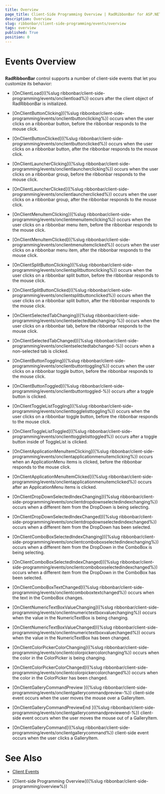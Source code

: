 ```yaml
---
title: Overview
page_title: Client-Side Programming Overview | RadRibbonBar for ASP.NET AJAX Documentation
description: Overview
slug: ribbonbar/client-side-programming/events/overview
tags: overview
published: True
position: 0
---
```


# Events Overview



## 

**RadRibbonBar** control supports a number of client-side events that let you customize its behavior:

* [OnClientLoad]({%slug ribbonbar/client-side-programming/events/onclientload%}) occurs after the client object of RadRibbonBar is initialized.

* [OnClientButtonClicking]({%slug ribbonbar/client-side-programming/events/onclientbuttonclicking%}) occurs when the user clicks on a ribbonbar button, before the ribbonbar responds to the mouse click.

* [OnClientButtonClicked]({%slug ribbonbar/client-side-programming/events/onclientbuttonclicked%}) occurs when the user clicks on a ribbonbar button, after the ribbonbar responds to the mouse click.

* [OnClientLauncherClicking]({%slug ribbonbar/client-side-programming/events/onclientlauncherclicking%}) occurs when the user clicks on a ribbonbar group, before the ribbonbar responds to the mouse click.

* [OnClientLauncherClicked]({%slug ribbonbar/client-side-programming/events/onclientlauncherclicked%}) occurs when the user clicks on a ribbonbar group, after the ribbonbar responds to the mouse click.

* [OnClientMenuItemClicking]({%slug ribbonbar/client-side-programming/events/onclientmenuitemclicking%}) occurs when the user clicks on a ribbonbar menu item, before the ribbonbar responds to the mouse click.

* [OnClientMenuItemClicked]({%slug ribbonbar/client-side-programming/events/onclientmenuitemclicked%}) occurs when the user clicks on a ribbonbar menu item, after the ribbonbar responds to the mouse click.

* [OnClientSplitButtonClicking]({%slug ribbonbar/client-side-programming/events/onclientsplitbuttonclicking%}) occurs when the user clicks on a ribbonbar split button, before the ribbonbar responds to the mouse click.

* [OnClientSplitButtonClicked]({%slug ribbonbar/client-side-programming/events/onclientsplitbuttonclicked%}) occurs when the user clicks on a ribbonbar split button, after the ribbonbar responds to the mouse click.

* [OnClientSelectedTabChanging]({%slug ribbonbar/client-side-programming/events/onclientselectedtabchanging-%}) occurs when the user clicks on a ribbonbar tab, before the ribbonbar responds to the mouse click.

* [OnClientSelectedTabChanged]({%slug ribbonbar/client-side-programming/events/onclientselectedtabchanged-%}) occurs when a non-selected tab is clicked.

* [OnClientButtonToggling]({%slug ribbonbar/client-side-programming/events/onclientbuttontoggling%}) occurs when the user clicks on a ribbonbar toggle button, before the ribbonbar responds to the mouse click.

* [OnClientButtonToggled]({%slug ribbonbar/client-side-programming/events/onclientbuttontoggled-%}) occurs after a toggle button is clicked.

* [OnClientToggleListToggling]({%slug ribbonbar/client-side-programming/events/onclienttogglelisttoggling%}) occurs when the user clicks on a ribbonbar toggle button, before the ribbonbar responds to the mouse click.

* [OnClientToggleListToggled]({%slug ribbonbar/client-side-programming/events/onclienttogglelisttoggled%}) occurs after a toggle button inside of ToggleList is clicked.

* [OnClientApplicationMenuItemClicking]({%slug ribbonbar/client-side-programming/events/onclientapplicationmenuitemclicking%}) occurs when an ApplicationMenu items is clicked, before the ribbonbar responds to the mouse click.

* [OnClientApplicationMenuItemClicked]({%slug ribbonbar/client-side-programming/events/onclientapplicationmenuitemclicked%}) occurs after an ApplicationMenu items is clicked.

* [OnClientDropDownSelectedIndexChanging]({%slug ribbonbar/client-side-programming/events/onclientdropdownselectedindexchanging%}) occurs when a different item from the DropDown is being selecting.

* [OnClientDropDownSelectedIndexChanged]({%slug ribbonbar/client-side-programming/events/onclientdropdownselectedindexchanged%}) occurs when a different item from the DropDown has been selected.

* [OnClientComboBoxSelectedIndexChanging]({%slug ribbonbar/client-side-programming/events/onclientcomboboxselectedindexchanging%}) occurs when a different item from the DropDown in the ComboBox is being selecting.

* [OnClientComboBoxSelectedIndexChanged]({%slug ribbonbar/client-side-programming/events/onclientcomboboxselectedindexchanged%}) occurs when a different item from the DropDown in the ComboBox has been selected.

* [OnClientComboBoxTextChanged]({%slug ribbonbar/client-side-programming/events/onclientcomboboxtextchanged%}) occurs when the text in the ComboBox changes.

* [OnClientNumericTextBoxValueChanging]({%slug ribbonbar/client-side-programming/events/onclientnumerictextboxvaluechanging%}) occurs when the value in the NumericTextBox is being changing.

* [OnClientNumericTextBoxValueChanged]({%slug ribbonbar/client-side-programming/events/onclientnumerictextboxvaluechanged%}) occurs when the value in the NumericTextBox has been changed.

* [OnClientColorPickerColorChanging]({%slug ribbonbar/client-side-programming/events/onclientcolorpickercolorchanging%}) occurs when the color in the ColorPicker is being changing.

* [OnClientColorPickerColorChanged]({%slug ribbonbar/client-side-programming/events/onclientcolorpickercolorchanged%}) occurs when the color in the ColorPicker has been changed.

* [OnClientGalleryCommandPreview ]({%slug ribbonbar/client-side-programming/events/onclientgallerycommandpreview-%}) client-side event occurs when the user moves the mouse over a GalleryItem.

* [OnClientGalleryCommandPreviewEnd ]({%slug ribbonbar/client-side-programming/events/onclientgallerycommandpreviewend-%}) client-side event occurs when the user moves the mouse out of a GalleryItem.

* [OnClientGalleryCommand]({%slug ribbonbar/client-side-programming/events/onclientgallerycommand%}) client-side event occurs when the user clicks a GalleryItem.

# See Also

 * [Client Events](https://demos.telerik.com/aspnet-ajax/RibbonBar/Examples/Events/ClientSide/DefaultCS.aspx)

 * [Client-side Programming Overview]({%slug ribbonbar/client-side-programming/overview%})
